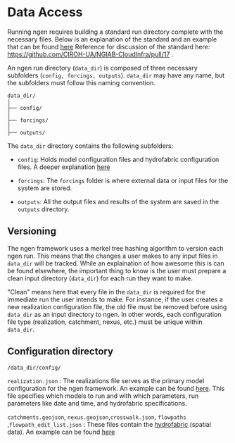 # Data Access
Running ngen requires building a standard run directory complete with the necessary files. Below is an explanation of the standard and an example that can be found [here](https://github.com/CIROH-UA/ngen-datastream/tree/forcingprocessor/data/standard_run) Reference for discussion of the standard here: https://github.com/CIROH-UA/NGIAB-CloudInfra/pull/17 . 

An ngen run directory (`data_dir`) is composed of three necessary subfolders (`config, forcings, outputs`). `data_dir` may have any name, but the subfolders must follow this naming convention. 

```
data_dir/
│
├── config/
│
├── forcings/
│
├── outputs/
```

The `data_dir` directory contains the following subfolders:

- `config`: Holds model configuration files and hydrofabric configuration files. A deeper explanation [here]()

- `forcings`: The `forcings` folder is where external data or input files for the system are stored.

- `outputs`: All the output files and results of the system are saved in the `outputs` directory.



## Versioning
The ngen framework uses a merkel tree hashing algorithm to version each ngen run. This means that the changes a user makes to any input files in `data_dir` will be tracked. While an explaination of how awesome this is can be found elsewhere, the important thing to know is the user must prepare a clean input directory (`data_dir`) for each run they want to make. 

"Clean" means here that every file in the `data_dir` is required for the immediate run the user intends to make. For instance, if the user creates a new realization configuration file, the old file must be removed before using `data_dir` as an input directory to ngen. In other words, each configuration file type (realization, catchment, nexus, etc.) must be unique within `data_dir`.

## Configuration directory 
`/data_dir/config/`

`realization.json` :
The realizations file serves as the primary model configuration for the ngen framework. An example can be found [here](https://github.com/CIROH-UA/ngen-datastream/tree/forcingprocessor/data/standard_run/config/realization.json). This file specifies which models to run and with which parameters, run parameters like date and time, and hydrofabric specifications.

`catchments.geojson`, `nexus.geojson`,`crosswalk.json`, `flowpaths` ,`flowpath_edit_list.json` :
These files contain the [hydrofabric](https://mikejohnson51.github.io/hyAggregate/) (spatial data). An example can be found [here](https://github.com/CIROH-UA/ngen-datastream/tree/forcingprocessor/data/standard_run/config/catchments.json)